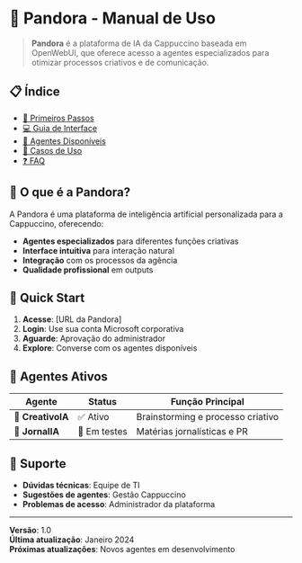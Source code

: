 # 🤖 Pandora - Manual de Uso

> **Pandora** é a plataforma de IA da Cappuccino baseada em OpenWebUI, que oferece acesso a agentes especializados para otimizar processos criativos e de comunicação.

## 📋 Índice

- [🚀 Primeiros Passos](./01-primeiros-passos.md)
- [💻 Guia de Interface](./02-interface-basica.md)
- [🤖 Agentes Disponíveis](./03-agentes-disponiveis.md)
- [🎯 Casos de Uso](./04-casos-de-uso.md)
- [❓ FAQ](./05-faq.md)

## 🎯 O que é a Pandora?

A Pandora é uma plataforma de inteligência artificial personalizada para a Cappuccino, oferecendo:

- **Agentes especializados** para diferentes funções criativas
- **Interface intuitiva** para interação natural
- **Integração** com os processos da agência
- **Qualidade profissional** em outputs

## 🚀 Quick Start

1. **Acesse**: [URL da Pandora]
2. **Login**: Use sua conta Microsoft corporativa
3. **Aguarde**: Aprovação do administrador
4. **Explore**: Converse com os agentes disponíveis

## 🤖 Agentes Ativos

| Agente | Status | Função Principal |
|--------|--------|------------------|
| 🎨 **CreativoIA** | ✅ Ativo | Brainstorming e processo criativo |
| 📰 **JornalIA** | 🔄 Em testes | Matérias jornalísticas e PR |

## 📱 Suporte

- **Dúvidas técnicas**: Equipe de TI
- **Sugestões de agentes**: Gestão Cappuccino
- **Problemas de acesso**: Administrador da plataforma

---

**Versão**: 1.0  
**Última atualização**: Janeiro 2024  
**Próximas atualizações**: Novos agentes em desenvolvimento 